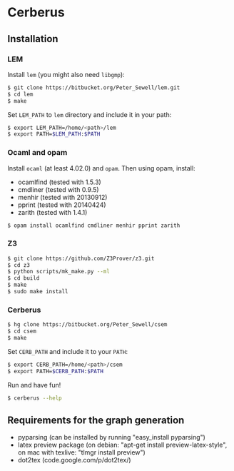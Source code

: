 Cerberus
=====

Installation
---

### LEM

Install `lem` (you might also need `libgmp`):

```bash
$ git clone https://bitbucket.org/Peter_Sewell/lem.git
$ cd lem
$ make
```

Set `LEM_PATH` to `lem` directory and include it in your path:

```bash
$ export LEM_PATH=/home/<path>/lem
$ export PATH=$LEM_PATH:$PATH
```

### Ocaml and opam 

Install `ocaml` (at least 4.02.0) and `opam`.
Then using opam, install:

* ocamlfind (tested with 1.5.3)
* cmdliner  (tested with 0.9.5)
* menhir    (tested with 20130912)
* pprint    (tested with 20140424)
* zarith    (tested with 1.4.1)

```bash
$ opam install ocamlfind cmdliner menhir pprint zarith
```

### Z3

```bash
$ git clone https://github.com/Z3Prover/z3.git
$ cd z3
$ python scripts/mk_make.py --ml
$ cd build
$ make
$ sudo make install
```

### Cerberus

```bash
$ hg clone https://bitbucket.org/Peter_Sewell/csem
$ cd csem
$ make
```

Set `CERB_PATH` and include it to your `PATH`:

```bash
$ export CERB_PATH=/home/<path>/csem
$ export PATH=$CERB_PATH:$PATH
```

Run and have fun!

```bash
$ cerberus --help
```

Requirements for the graph generation
----

  * pyparsing (can be installed by running "easy_install pyparsing")
  * latex preview package (on debian: "apt-get install preview-latex-style", on mac with texlive: "tlmgr install preview")
  * dot2tex (code.google.com/p/dot2tex/)
